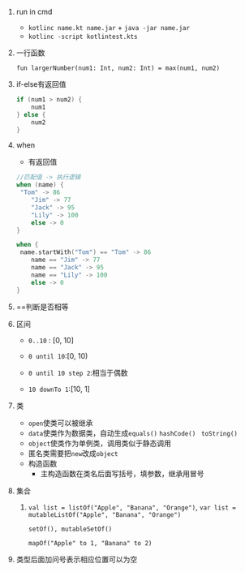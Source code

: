 1. run in cmd
    - `kotlinc name.kt name.jar` + `java -jar name.jar`
    - `kotlinc -script kotlintest.kts`

2. 一行函数

   `fun largerNumber(num1: Int, num2: Int) = max(num1, num2)`

3. if-else有返回值

   ``````kotlin
   if (num1 > num2) {
       num1
   } else {
       num2
   }
   ``````

4. when

   - 有返回值

   ``````kotlin
   //匹配值 -> 执行逻辑
   when (name) {
   	"Tom" -> 86
       "Jim" -> 77
       "Jack" -> 95
       "Lily" -> 100
       else -> 0
   }
   
   when {
   	name.startWith("Tom") == "Tom" -> 86
       name == "Jim" -> 77
       name == "Jack" -> 95
       name == "Lily" -> 100
       else -> 0
   }
   ``````

5. ==判断是否相等

6. 区间

   - `0..10` : [0, 10]

   - `0 until 10`:[0, 10)
   - `0 until 10 step 2`:相当于偶数
   - `10 downTo 1`:[10, 1]

7. 类

   - `open`使类可以被继承
   - `data`使类作为数据类，自动生成`equals()` `hashCode() ` `toString()`
   - `object`使类作为单例类，调用类似于静态调用
   - 匿名类需要把`new`改成`object`
   - 构造函数
     - 主构造函数在类名后面写括号，填参数，继承用冒号

8. 集合

   1. `val list = listOf("Apple", "Banana", "Orange")`, `var list = mutableListOf("Apple", "Banana", "Orange")`

      `setOf(), mutableSetOf()`

      `mapOf("Apple" to 1, "Banana" to 2)`

9. 类型后面加问号表示相应位置可以为空

